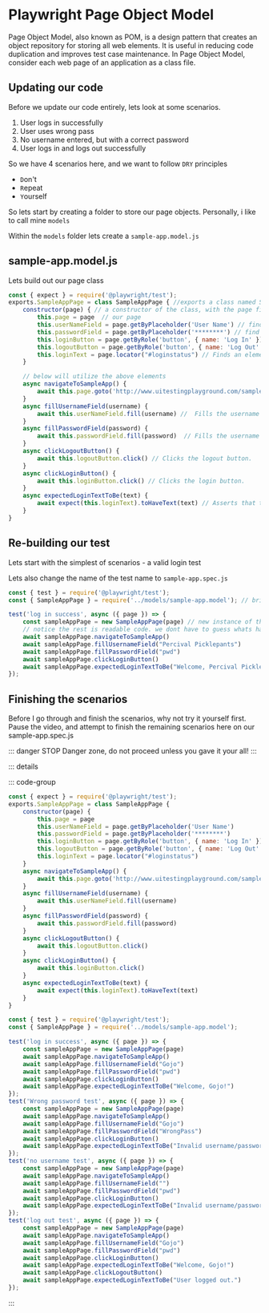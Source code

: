# Playwright Page Object Model

Page Object Model, also known as POM, is a design pattern  that creates an object repository for storing all web elements. It is useful in reducing code duplication and improves test case maintenance. In Page Object Model, consider each web page of an application as a class file.

## Updating our code

Before we update our code entirely, lets look at some scenarios.

1. User logs in successfully
2. User uses wrong pass
3. No username entered, but with a correct password
4. User logs in and logs out successfully


So we have 4 scenarios here, and we want to follow `DRY` principles 

* `D`on't
* `R`epeat
* `Y`ourself

So lets start by creating a folder to store our page objects. Personally, i like to call mine `models`

Within the `models` folder lets create a `sample-app.model.js`

## sample-app.model.js

Lets build out our page class

```js
const { expect } = require('@playwright/test'); 
exports.SampleAppPage = class SampleAppPage { //exports a class named SampleAppPage
    constructor(page) { // a constructor of the class, with the page fixture to represent the browser page. 
        this.page = page  // our page
        this.userNameField = page.getByPlaceholder('User Name') // find by placeholder
        this.passwordField = page.getByPlaceholder('********') // find by placeholder
        this.loginButton = page.getByRole('button', { name: 'Log In' }) // find button element with the name of Log In
        this.logoutButton = page.getByRole('button', { name: 'Log Out' }) // find button element with the name of Log Out
        this.loginText = page.locator("#loginstatus") // Finds an element with the ID 'loginstatus'
    }  

    // below will utilize the above elements 
    async navigateToSampleApp() { 
        await this.page.goto('http://www.uitestingplayground.com/sampleapp')  // go to sample app page
    } 
    async fillUsernameField(username) { 
        await this.userNameField.fill(username) //  Fills the username field with the provided username
    } 
    async fillPasswordField(password) { 
        await this.passwordField.fill(password)  // Fills the username field with the provided password
    } 
    async clickLogoutButton() { 
        await this.logoutButton.click() // Clicks the logout button.
    } 
    async clickLoginButton() { 
        await this.loginButton.click() // Clicks the login button.
    } 
    async expectedLoginTextToBe(text) { 
        await expect(this.loginText).toHaveText(text) // Asserts that the loginText element has the specified text.
    } 
}
```
## Re-building our test

Lets start with the simplest of scenarios - a valid login test

Lets also change the name of the test name to `sample-app.spec.js`

```js
const { test } = require('@playwright/test'); 
const { SampleAppPage } = require('../models/sample-app.model'); // bring in the sample-app.model.js

test('log in success', async ({ page }) => { 
    const sampleAppPage = new SampleAppPage(page) // new instance of the SampleAppPage class
    // notice the rest is readable code. we dont have to guess whats happening here.
    await sampleAppPage.navigateToSampleApp() 
    await sampleAppPage.fillUsernameField("Percival Picklepants") 
    await sampleAppPage.fillPasswordField("pwd") 
    await sampleAppPage.clickLoginButton() 
    await sampleAppPage.expectedLoginTextToBe("Welcome, Percival Picklepants!") 
}); 
```

## Finishing the scenarios

Before I go through and finish the scenarios, why not try it yourself first. Pause the video, and attempt to finish the remaining scenarios here on our sample-app.spec.js

::: danger STOP
Danger zone, do not proceed unless you gave it your all!
:::

::: details

::: code-group
```js [sample-app.model.js]
const { expect } = require('@playwright/test'); 
exports.SampleAppPage = class SampleAppPage { 
    constructor(page) { 
        this.page = page 
        this.userNameField = page.getByPlaceholder('User Name')
        this.passwordField = page.getByPlaceholder('********')
        this.loginButton = page.getByRole('button', { name: 'Log In' })
        this.logoutButton = page.getByRole('button', { name: 'Log Out' })
        this.loginText = page.locator("#loginstatus") 
    } 
    async navigateToSampleApp() { 
        await this.page.goto('http://www.uitestingplayground.com/sampleapp') 
    } 
    async fillUsernameField(username) { 
        await this.userNameField.fill(username) 
    } 
    async fillPasswordField(password) { 
        await this.passwordField.fill(password) 
    } 
    async clickLogoutButton() { 
        await this.logoutButton.click() 
    } 
    async clickLoginButton() { 
        await this.loginButton.click() 
    } 
    async expectedLoginTextToBe(text) { 
        await expect(this.loginText).toHaveText(text) 
    } 
}
```

```js [sample-app.spec.js]
const { test } = require('@playwright/test'); 
const { SampleAppPage } = require('../models/sample-app.model'); 

test('log in success', async ({ page }) => { 
    const sampleAppPage = new SampleAppPage(page) 
    await sampleAppPage.navigateToSampleApp() 
    await sampleAppPage.fillUsernameField("Gojo") 
    await sampleAppPage.fillPasswordField("pwd") 
    await sampleAppPage.clickLoginButton() 
    await sampleAppPage.expectedLoginTextToBe("Welcome, Gojo!") 
}); 
test('Wrong password test', async ({ page }) => { 
    const sampleAppPage = new SampleAppPage(page) 
    await sampleAppPage.navigateToSampleApp() 
    await sampleAppPage.fillUsernameField("Gojo") 
    await sampleAppPage.fillPasswordField("WrongPass") 
    await sampleAppPage.clickLoginButton() 
    await sampleAppPage.expectedLoginTextToBe("Invalid username/password") 
}); 
test('no username test', async ({ page }) => { 
    const sampleAppPage = new SampleAppPage(page) 
    await sampleAppPage.navigateToSampleApp() 
    await sampleAppPage.fillUsernameField("") 
    await sampleAppPage.fillPasswordField("pwd") 
    await sampleAppPage.clickLoginButton() 
    await sampleAppPage.expectedLoginTextToBe("Invalid username/password") 
}); 
test('log out test', async ({ page }) => { 
    const sampleAppPage = new SampleAppPage(page) 
    await sampleAppPage.navigateToSampleApp() 
    await sampleAppPage.fillUsernameField("Gojo") 
    await sampleAppPage.fillPasswordField("pwd") 
    await sampleAppPage.clickLoginButton() 
    await sampleAppPage.expectedLoginTextToBe("Welcome, Gojo!") 
    await sampleAppPage.clickLogoutButton() 
    await sampleAppPage.expectedLoginTextToBe("User logged out.") 
});

```
:::
